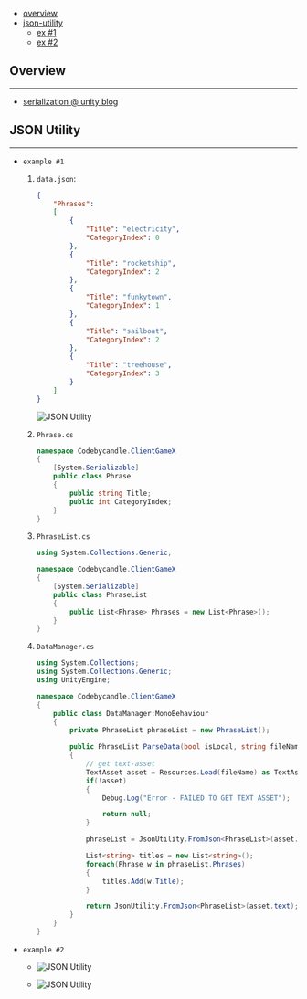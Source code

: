 * [overview](#overview)
* [json-utility](#json-utility)
    * [ex #1](#example-1)
    * [ex #2](#example-2)

## Overview <a name="overview"></a>

---

* [serialization @ unity blog](https://blogs.unity3d.com/2014/06/24/serialization-in-unity/)

## JSON Utility <a name="json-utility"></a>

---

* `example #1` <a name="example-1"></a>

    1. `data.json`:

        ```json
        {
            "Phrases":
            [
                {
                    "Title": "electricity",
                    "CategoryIndex": 0
                },
                {
                    "Title": "rocketship",
                    "CategoryIndex": 2
                },
                {
                    "Title": "funkytown",
                    "CategoryIndex": 1
                },
                {
                    "Title": "sailboat",
                    "CategoryIndex": 2
                },		
                {
                    "Title": "treehouse",
                    "CategoryIndex": 3
                }
            ]
        }
        ```

        ![JSON Utility](_asset/img/01.png)

    2. `Phrase.cs`

        ```c#
        namespace Codebycandle.ClientGameX
        {
            [System.Serializable]
            public class Phrase
            {
                public string Title;
                public int CategoryIndex;
            }
        }
        ```

    3. `PhraseList.cs`

        ```c#
        using System.Collections.Generic;

        namespace Codebycandle.ClientGameX
        {
            [System.Serializable]
            public class PhraseList
            {
                public List<Phrase> Phrases = new List<Phrase>();
            }
        }
        ```

    4.  `DataManager.cs`

        ```c#
        using System.Collections;
        using System.Collections.Generic;
        using UnityEngine;

        namespace Codebycandle.ClientGameX
        {
            public class DataManager:MonoBehaviour
            {
                private PhraseList phraseList = new PhraseList();

                public PhraseList ParseData(bool isLocal, string fileName = "data")
                {
                    // get text-asset
                    TextAsset asset = Resources.Load(fileName) as TextAsset;
                    if(!asset)
                    {
                        Debug.Log("Error - FAILED TO GET TEXT ASSET");

                        return null;
                    }

                    phraseList = JsonUtility.FromJson<PhraseList>(asset.text);

                    List<string> titles = new List<string>();
                    foreach(Phrase w in phraseList.Phrases)
                    {
                        titles.Add(w.Title);
                    }

                    return JsonUtility.FromJson<PhraseList>(asset.text);
                }
            }
        }
        ```

* `example #2` <a name="example-2"></a>

    * ![JSON Utility](_asset/img/02.png)

    * ![JSON Utility](_asset/img/03.png)